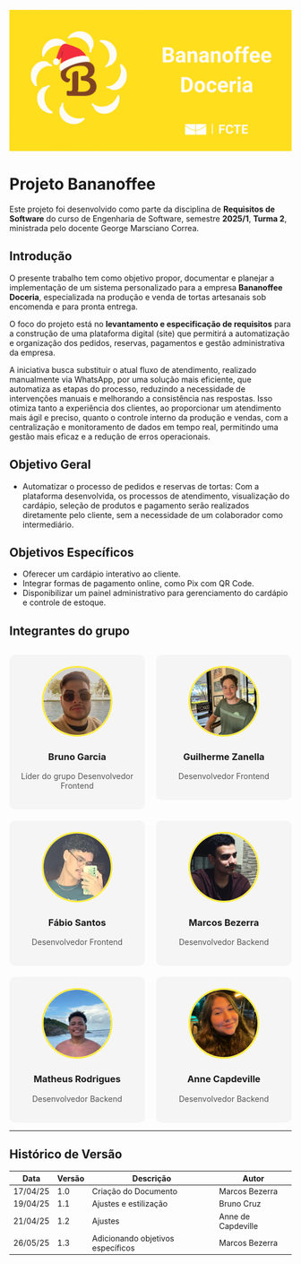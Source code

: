 ![logo bananoffee](assets/banner.png)

# Projeto Bananoffee

Este projeto foi desenvolvido como parte da disciplina de **Requisitos de Software** do curso de Engenharia de Software, semestre **2025/1**, **Turma 2**, ministrada pelo docente George Marsciano Correa.

## Introdução

O presente trabalho tem como objetivo propor, documentar e planejar a implementação de um sistema personalizado para a empresa **Bananoffee Doceria**, especializada na produção e venda de tortas artesanais sob encomenda e para pronta entrega.

O foco do projeto está no **levantamento e especificação de requisitos** para a construção de uma plataforma digital (site) que permitirá a automatização e organização dos pedidos, reservas, pagamentos e gestão administrativa da empresa.

A iniciativa busca substituir o atual fluxo de atendimento, realizado manualmente via WhatsApp, por uma solução mais eficiente, que automatiza as etapas do processo, reduzindo a necessidade de intervenções manuais e melhorando a consistência nas respostas. Isso otimiza tanto a experiência dos clientes, ao proporcionar um atendimento mais ágil e preciso, quanto o controle interno da produção e vendas, com a centralização e monitoramento de dados em tempo real, permitindo uma gestão mais eficaz e a redução de erros operacionais.

## Objetivo Geral

- Automatizar o processo de pedidos e reservas de tortas: Com a plataforma desenvolvida, os processos de atendimento, visualização do cardápio, seleção de produtos e pagamento serão realizados diretamente pelo cliente, sem a necessidade de um colaborador como intermediário.

## Objetivos Específicos

- Oferecer um cardápio interativo ao cliente.
- Integrar formas de pagamento online, como Pix com QR Code.
- Disponibilizar um painel administrativo para gerenciamento do cardápio e controle de estoque.

## Integrantes do grupo

<div style="
  display: grid;
  grid-template-columns: repeat(auto-fit, minmax(210px, 1fr));
  gap: 20px;
  margin-top: 30px;
">

  <!-- Pessoa 1 -->
<a href="https://github.com/Brunocrzz" style="text-decoration: none; color: inherit;">
  <div style="text-align: center; background: #f5f5f5; padding: 20px; border-radius: 10px;">
    <img src="assets/bruno.jpg" style="width: 120px; height: 120px; object-fit: cover; border-radius: 50%; border: 3px solid #FFEC3D;">
    <h3>Bruno Garcia</h3>
    <p style="color: #555;">Líder do grupo Desenvolvedor Frontend</p>
  </div>
</a>

<a href="https://github.com/guilhermezan42" style="text-decoration: none; color: inherit;">
  <div style="text-align: center; background: #f5f5f5; padding: 20px; border-radius: 10px;">
    <img src="assets/guilherme.jpg" style="width: 120px; height: 120px; object-fit: cover; border-radius: 50%; border: 3px solid #FFEC3D;">
    <h3>Guilherme Zanella</h3>
    <p style="color: #555;">Desenvolvedor Frontend</p>
  </div>
</a>

<a href="https://github.com/fabiofonteles1" style="text-decoration: none; color: inherit;">
  <div style="text-align: center; background: #f5f5f5; padding: 20px; border-radius: 10px;">
    <img src="assets/fabio.png" style="width: 120px; height: 120px; object-fit: cover; border-radius: 50%; border: 3px solid #FFEC3D;">
    <h3>Fábio Santos</h3>
    <p style="color: #555;">Desenvolvedor Frontend</p>
  </div>
</a>

<a href="https://github.com/marcoslbz" style="text-decoration: none; color: inherit;">
  <div style="text-align: center; background: #f5f5f5; padding: 20px; border-radius: 10px;">
    <img src="assets/marcos.jpg" style="width: 120px; height: 120px; object-fit: cover; border-radius: 50%; border: 3px solid #FFEC3D;">
    <h3>Marcos Bezerra</h3>
    <p style="color: #555;">Desenvolvedor Backend</p>
  </div>
</a>

<a href="https://github.com/mrodrigues14" style="text-decoration: none; color: inherit;">
  <div style="text-align: center; background: #f5f5f5; padding: 20px; border-radius: 10px;">
    <img src="assets/matheus.jpg" style="width: 120px; height: 120px; object-fit: cover; border-radius: 50%; border: 3px solid #FFEC3D;">
    <h3>Matheus Rodrigues</h3>
    <p style="color: #555;">Desenvolvedor Backend</p>
  </div>
</a>

<a href="https://github.com/nanecapde" style="text-decoration: none; color: inherit;">
  <div style="text-align: center; background: #f5f5f5; padding: 20px; border-radius: 10px;">
    <img src="assets/anne.jpg" style="width: 120px; height: 120px; object-fit: cover; border-radius: 50%; border: 3px solid #FFEC3D;">
    <h3>Anne Capdeville</h3>
    <p style="color: #555;">Desenvolvedor Backend</p>
  </div>
</a>

</div>

---

## Histórico de Versão

| Data     | Versão | Descrição             | Autor              |
| -------- | ------ | --------------------- | ------------------ |
| 17/04/25 | 1.0    | Criação do Documento  | Marcos Bezerra     |
| 19/04/25 | 1.1    | Ajustes e estilização | Bruno Cruz         |
| 21/04/25 | 1.2    | Ajustes               | Anne de Capdeville |
| 26/05/25 | 1.3    | Adicionando objetivos específicos | Marcos Bezerra |